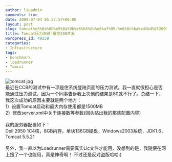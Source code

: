 ```yaml
---
author: liuadmin
comments: true
date: 2009-07-04 05:37:57+00:00
layout: post
slug: tomcat%e5%8e%8b%e5%8a%9b%e6%b5%8b%e8%af%95-%e6%8c%ba%e4%bd%8f200%e5%b9%b6%e5%8f%91
title: Tomcat压力测试-挺住200并发
wordpress_id: 49259
categories:
- Infrastructure
tags:
- benchmark
- loadrunner
- Tomcat
---
```


![tomcat.jpg](http://www.willisms.com/archives/tomcat.jpg)<br />最近在CCB的测试中有一项是住系统登陆页面的压力测试。我一直就很担心是否能通过压力测试，因为一个同事告诉我上次他的结果是80就不行了。总结一下，我这次成功的原因主要就是两个地方：<br />1）设置Tomcat启动和最大内存使用都是1500MB<br />2）修改server.xml中关于连接数等参数(回头贴出我的那些配置内容)<br /><br />我的服务器配置如下：<br />Dell 2950 1C4核，8GB内存，单块136GB硬盘，Windows2003系统，JDK1.6，Tomcat 5.5.21<br /><br />另外，我一直以为Loadrunner需要真实Lic文件才能用，没想到的是，我随便在网上搜了一个也能用，真是神奇啊！ 不过还是反对盗版哈哈:)
